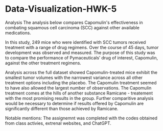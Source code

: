# Data-Visualization-HWK-5

Analysis
The analysis below compares Capomulin's effectiveness in combating squamous cell carcinoma (SCC) against other available medications.

In this study, 249 mice who were identified with SCC tumors received treatment with a range of drug regimens. Over the course of 45 days, 
tumor development was observed and measured. The purpose of this study was to compare the performance of Pymaceuticals’ drug of interest, 
Capomulin, against the other treatment regimens.

Analysis across the full dataset showed Capomulin-treated mice exhibit the smallest tumor volumes with the narrowest variance across all 
other treatment options including the placebo. The Capomulin treatment seemed to have also allowed the largest number of observations. The Capomulin treatment comes at the hills of another substance Ramicane - treatement with the most promising results in the group. Further comparitive 
analysis would be necessary to determine if results offered by Capomulin are significantly different than those achieved by Ramicane.

Notable mentions:
The assignemnt was completed with the codes obtained from class activies, extrenal websites, and ChatGPT. 

